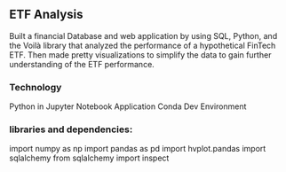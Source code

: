 ## ETF Analysis
Built a financial Database and web application by using SQL, Python, and the Voilà library that analyzed the performance of a hypothetical FinTech ETF. Then made pretty visualizations to simplify the data to gain further understanding of the ETF performance.
### Technology
Python in Jupyter Notebook Application
Conda Dev Environment
### libraries and dependencies:
 import numpy as np
import pandas as pd
import hvplot.pandas
import sqlalchemy
from sqlalchemy import inspect
